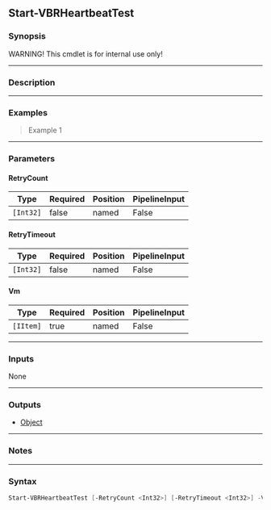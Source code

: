 Start-VBRHeartbeatTest
----------------------

### Synopsis
WARNING! This cmdlet is for internal use only!

---

### Description

---

### Examples
> Example 1

---

### Parameters
#### **RetryCount**

|Type     |Required|Position|PipelineInput|
|---------|--------|--------|-------------|
|`[Int32]`|false   |named   |False        |

#### **RetryTimeout**

|Type     |Required|Position|PipelineInput|
|---------|--------|--------|-------------|
|`[Int32]`|false   |named   |False        |

#### **Vm**

|Type     |Required|Position|PipelineInput|
|---------|--------|--------|-------------|
|`[IItem]`|true    |named   |False        |

---

### Inputs
None

---

### Outputs
* [Object](https://learn.microsoft.com/en-us/dotnet/api/System.Object)

---

### Notes

---

### Syntax
```PowerShell
Start-VBRHeartbeatTest [-RetryCount <Int32>] [-RetryTimeout <Int32>] -Vm <IItem> [<CommonParameters>]
```
